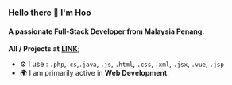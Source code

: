### Hello there 👋 I'm Hoo

#### A passionate Full-Stack Developer from Malaysia Penang.

**All / Projects at** [**LINK**](https://techdocs-hazel.vercel.app/);<br>

- ⚙️ I use : `.php`,`.cs`,`.java`, `.js`, `.html`, `.css`, `.xml`, `.jsx`, `.vue`, `.jsp`
- 🌍 I am primarily active in **Web Development**.
